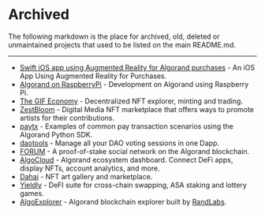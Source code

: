 # Archived

The following markdown is the place for archived, old, deleted or unmaintained projects that used to be listed on the main README.md.

---

- [Swift iOS app using Augmented Reality for Algorand purchases](https://developer.algorand.org/tutorials/ios-app-using-augmented-reality-for-purchases/) - An iOS App Using Augmented Reality for Purchases.
- [Algorand on RaspberryPi](https://developer.algorand.org/tutorials/development-on-algorand-using-raspberry-pi-part-1/) - Development on Algorand using Raspberry Pi.
- [The GIF Economy](https://gifeconomy.com/) - Decentralized NFT explorer, minting and trading.
- [ZestBloom](https://zestbloom.com/) - Digital Media NFT marketplace that offers ways to promote artists for their contributions.
- [paytx](https://github.com/algorand-devrel/paytx) - Examples of common pay transaction scenarios using the Algorand Python SDK.
- [daotools](https://daotools.org/) - Manage all your DAO voting sessions in one Dapp.
- [FORUM](https://forum.ax/) - A proof-of-stake social network on the Algorand blockchain.
- [AlgoCloud](https://algocloud.org/) - Algorand ecosystem dashboard. Connect DeFi apps, display NFTs, account analytics, and more.
- [Dahai](https://www.dahai.uk/) - NFT art gallery and marketplace.
- [Yieldly](https://yieldly.finance/) - DeFI suite for cross-chain swapping, ASA staking and lottery games.
- [AlgoExplorer](https://www.algoexplorer.io/) - Algorand blockchain explorer built by [RandLabs](https://randlabs.io/).
